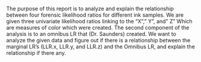 The purpose of this report is to analyze and explain the relationship between four forensic likelihood ratios for different ink samples. We are given three univariate likelihood ratios linking to the “X”,” Y”, and” Z” Which are measures of color which were created. The second component of the analysis is to an omnibus LR that (Dr. Saunders) created. We want to analyze the given data and figure out if there is a relationship between the marginal LR’s (LLR.x, LLR.y, and LLR.z) and the Omnibus LR, and explain the relationship if there any.
